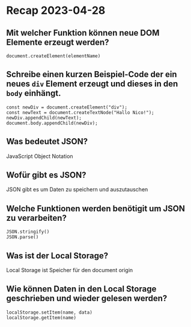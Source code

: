 # Recap 2023-04-28

## Mit welcher Funktion können neue DOM Elemente erzeugt werden?
````
document.createElement(elementName)
````

## Schreibe einen kurzen Beispiel-Code der ein neues `div` Element erzeugt und dieses in den `body` einhängt.
````
const newDiv = document.createElement("div");
const newText = document.createTextNode("Hallo Nico!");
newDiv.appendChild(newText);
document.body.appendChild(newDiv);
````

## Was bedeutet JSON?
JavaScript Object Notation

## Wofür gibt es JSON?
JSON gibt es um Daten zu speichern und auszutauschen

## Welche Funktionen werden benötigit um JSON zu verarbeiten?
````
JSON.stringify()
JSON.parse()
````
## Was ist der Local Storage?
Local Storage ist Speicher für den document origin

## Wie können Daten in den Local Storage geschrieben und wieder gelesen werden?
````
localStorage.setItem(name, data)
localStorage.getItem(name)

````

